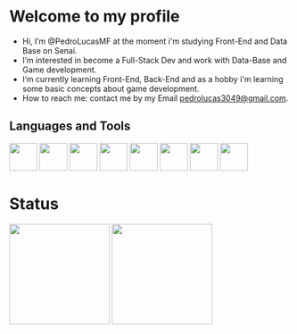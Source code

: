 # Welcome to my profile

-  Hi, I’m @PedroLucasMF at the moment i'm studying Front-End and Data Base on Senai.
-  I’m interested in become a Full-Stack Dev and work with Data-Base and Game development. 
-  I’m currently learning Front-End, Back-End and as a hobby i'm learning some basic concepts about game development.
-  How to reach me: contact me by my Email pedrolucas3049@gmail.com.
## Languages and Tools
<div style="inline-block">
  <img width="50px" src="https://cdn.jsdelivr.net/gh/devicons/devicon/icons/html5/html5-original.svg" />
  <img width="50px" src="https://cdn.jsdelivr.net/gh/devicons/devicon/icons/css3/css3-original.svg" />
  <img width="50px" src="https://cdn.jsdelivr.net/gh/devicons/devicon/icons/javascript/javascript-original.svg" />
  <img width="50px" src="https://cdn.jsdelivr.net/gh/devicons/devicon/icons/mysql/mysql-original.svg" />
  <img width="50px" src="https://cdn.jsdelivr.net/gh/devicons/devicon/icons/git/git-original.svg" />
  <img width="50px" src="https://icones.pro/wp-content/uploads/2021/06/icone-github-violet.png" />
  <img width="50px" src="https://cdn.jsdelivr.net/gh/devicons/devicon/icons/python/python-original.svg" />
  <img width="50px" src="https://cdn.jsdelivr.net/gh/devicons/devicon/icons/react/react-original-wordmark.svg" />
 
  <br>
</div>

# Status

<div style="display: inline_block">
  <a href="https://github.com/PedroLucasMF">
  <img height="180em" src="https://github-readme-stats.vercel.app/api?username=PedroLucasMF&show_icons=true&theme=dracula&include_all_commits=true&count_private=true"/></a>      
  <a href="https://github.com/PedroLucasMF">
  <img height="180em" src="https://github-readme-stats.vercel.app/api/top-langs/?username=PedroLucasMF&layout=compact&size_weight=0.5&count_weight=0.5&theme=dracula"/></a>  
</div>
